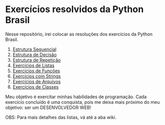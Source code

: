 # Exercícios resolvidos da Python Brasil 

Nesse repositório, irei colocar as resoluções dos exercícios da Python Brasil.

1. [Estrutura Sequencial](https://wiki.python.org.br/EstruturaSequencial)
2. [Estrutura de Decisão](https://wiki.python.org.br/EstruturaDeDecisao)
3. [Estrutura de Repetição](https://wiki.python.org.br/EstruturaDeRepeticao)
4. [Exercícios de Listas](https://wiki.python.org.br/ExerciciosListas)
5. [Exercícios de Funções](https://wiki.python.org.br/ExerciciosFuncoes)
6. [Exercícios com Strings](https://wiki.python.org.br/ExerciciosComStrings)
7. [Exercícios de Arquivos](https://wiki.python.org.br/ExerciciosArquivos)
8. [Exercícios de Classes](https://wiki.python.org.br/ExerciciosClasses)

Meu objetivo é exercitar minhas habilidades de programação. Cada exercício concluído é uma conquista, pois me deixa mais próximo do meu objetivo: ser um DESENVOLVEDOR WEB!

OBS: Para mais detalhes das listas, vá até a aba wiki.
